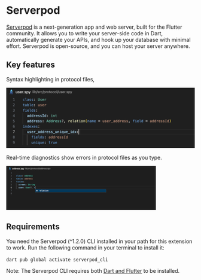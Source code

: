 # Serverpod

[Serverpod](https://serverpod.dev) is a next-generation app and web server, built for the Flutter community. It allows you to write your server-side code in Dart, automatically generate your APIs, and hook up your database with minimal effort. Serverpod is open-source, and you can host your server anywhere.

## Key features

Syntax highlighting in protocol files,

![Syntax highlighting](assets/images/syntax-highlighting2.png)

Real-time diagnostics show errors in protocol files as you type.

![Diagnostics](assets/images/diagnostics.gif)

## Requirements

You need the Serverpod (^1.2.0) CLI installed in your path for this extension to work. Run the following command in your terminal to install it:

`dart pub global activate serverpod_cli`

Note: The Serverpod CLI requires both [Dart and Flutter](https://docs.flutter.dev/get-started/install.) to be installed.

